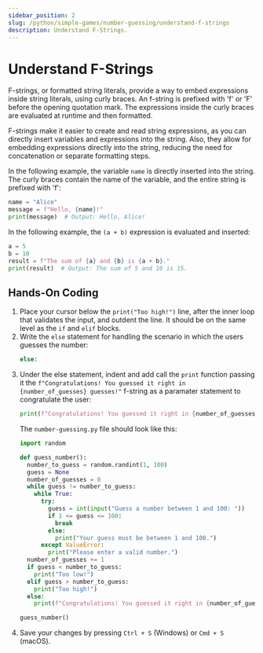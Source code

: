 ```yaml
---
sidebar_position: 2
slug: /python/simple-games/number-guessing/understand-f-strings
description: Understand F-Strings.
---
```


# Understand F-Strings

F-strings, or formatted string literals, provide a way to embed expressions inside string literals, using curly braces. An f-string is prefixed with 'f' or 'F' before the opening quotation mark. The expressions inside the curly braces are evaluated at runtime and then formatted.

F-strings make it easier to create and read string expressions, as you can directly insert variables and expressions into the string. Also, they allow for embedding expressions directly into the string, reducing the need for concatenation or separate formatting steps.

In the following example, the variable `name` is directly inserted into the string. The curly braces contain the name of the variable, and the entire string is prefixed with 'f':

```python
name = "Alice"
message = f"Hello, {name}!"
print(message)  # Output: Hello, Alice!

```

In the following example, the `(a + b)` expression is evaluated and inserted:

```python
a = 5
b = 10
result = f"The sum of {a} and {b} is {a + b}."
print(result)  # Output: The sum of 5 and 10 is 15.
```

## Hands-On Coding

1. Place your cursor below the `print("Too high!")` line, after the inner loop that validates the input, and outdent the line. It should be on the same level as the `if` and `elif` blocks.
2. Write the `else` statement for handling the scenario in which the users guesses the number:
    ```python
    else:
    ```
3. Under the else statement, indent and add call the `print` function passing it the `f"Congratulations! You guessed it right in {number_of_guesses} guesses!"`  f-string as a paramater statement to congratulate the user:
    ```python
    print(f"Congratulations! You guessed it right in {number_of_guesses} guesses!")
    ```
    The `number-guessing.py` file should look like this:
    ```python
    import random

    def guess_number():
      number_to_guess = random.randint(1, 100)
      guess = None
      number_of_guesses = 0
      while guess != number_to_guess:
        while True:
          try:
            guess = int(input("Guess a number between 1 and 100: "))
            if 1 <= guess <= 100:
              break
            else:
              print("Your guess must be between 1 and 100.")
          except ValueError:
            print("Please enter a valid number.")
      number_of_guesses += 1
      if guess < number_to_guess:
        print("Too low!")
      elif guess > number_to_guess:
        print("Too high!")
      else:
        print(f"Congratulations! You guessed it right in {number_of_guesses} guesses!")
    
    guess_number()
    ```
6. Save your changes by pressing `Ctrl + S` (Windows) or `Cmd + S` (macOS).